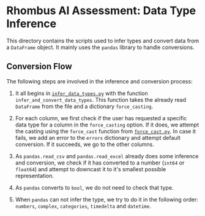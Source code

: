 # Rhombus AI Assessment: Data Type Inference

This directory contains the scripts used to infer types and convert data from a `DataFrame` object. It mainly uses the `pandas` library to handle conversions.

## Conversion Flow

The following steps are involved in the inference and conversion process:

1. It all begins in [`infer_data_types.py`](infer_data_types.py) with the function `infer_and_convert_data_types`. This function takes the already read `DataFrame` from the file and a dictionary `force_casting`.

2. For each column, we first check if the user has requested a specific data type for a column in the `force_casting` option. If it does, we attempt the casting using the `force_cast` function from [`force_cast.py`](force_cast.py). In case it fails, we add an error to the `errors` dictionary and attempt default conversion. If it succeeds, we go to the other columns.

3. As `pandas.read_csv` and `pandas.read_excel` already does some inference and conversion, we check if it has converted to a number (`int64` or `float64`) and attempt to downcast it to it's smallest possible representation.

4. As `pandas` converts to `bool`, we do not need to check that type.

5. When `pandas` can not infer the type, we try to do it in the following order: `numbers`, `complex`, `categories`, `timedelta` and `datetime`.
